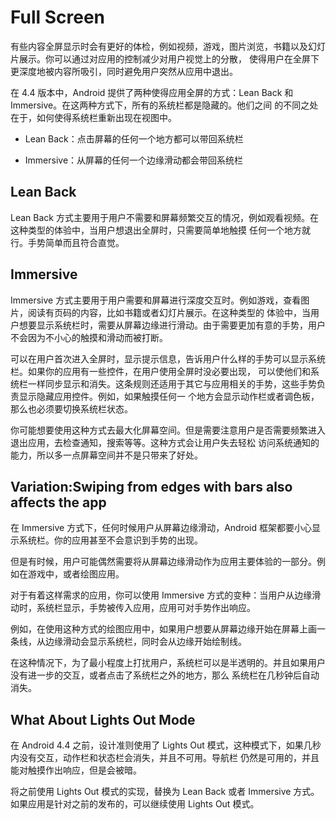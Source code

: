 # Full Screen

有些内容全屏显示时会有更好的体检，例如视频，游戏，图片浏览，书籍以及幻灯片展示。你可以通过对应用的控制减少对用户视觉上的分散，
使得用户在全屏下更深度地被内容所吸引，同时避免用户突然从应用中退出。

在 4.4 版本中，Android 提供了两种使得应用全屏的方式：Lean Back 和 Immersive。在这两种方式下，所有的系统栏都是隐藏的。他们之间
的不同之处在于，如何使得系统栏重新出现在视图中。

* Lean Back：点击屏幕的任何一个地方都可以带回系统栏

* Immersive：从屏幕的任何一个边缘滑动都会带回系统栏

## Lean Back
Lean Back 方式主要用于用户不需要和屏幕频繁交互的情况，例如观看视频。在这种类型的体验中，当用户想退出全屏时，只需要简单地触摸
任何一个地方就行。手势简单而且符合直觉。

## Immersive
Immersive 方式主要用于用户需要和屏幕进行深度交互时。例如游戏，查看图片，阅读有页码的内容，比如书籍或者幻灯片展示。在这种类型的
体验中，当用户想要显示系统栏时，需要从屏幕边缘进行滑动。由于需要更加有意的手势，用户不会因为不小心的触摸和滑动而被打断。

可以在用户首次进入全屏时，显示提示信息，告诉用户什么样的手势可以显示系统栏。如果你的应用有一些控件，在用户使用全屏时没必要出现，
可以使他们和系统栏一样同步显示和消失。这条规则还适用于其它与应用相关的手势，这些手势负责显示隐藏应用控件。例如，如果触摸任何一
个地方会显示动作栏或者调色板，那么也必须要切换系统栏状态。

你可能想要使用这种方式去最大化屏幕空间。但是需要注意用户是否需要频繁进入退出应用，去检查通知，搜索等等。这种方式会让用户失去轻松
访问系统通知的能力，所以多一点屏幕空间并不是只带来了好处。

## Variation:Swiping from edges with bars also affects the app
在 Immersive 方式下，任何时候用户从屏幕边缘滑动，Android 框架都要小心显示系统栏。你的应用甚至不会意识到手势的出现。

但是有时候，用户可能偶然需要将从屏幕边缘滑动作为应用主要体验的一部分。例如在游戏中，或者绘图应用。

对于有着这样需求的应用，你可以使用 Immersive 方式的变种：当用户从边缘滑动时，系统栏显示，手势被传入应用，应用可对手势作出响应。

例如，在使用这种方式的绘图应用中，如果用户想要从屏幕边缘开始在屏幕上画一条线，从边缘滑动会显示系统栏，同时会从边缘开始绘制线。

在这种情况下，为了最小程度上打扰用户，系统栏可以是半透明的。并且如果用户没有进一步的交互，或者点击了系统栏之外的地方，那么
系统栏在几秒钟后自动消失。

## What About Lights Out Mode

在 Android 4.4 之前，设计准则使用了 Lights Out 模式，这种模式下，如果几秒内没有交互，动作栏和状态栏会消失，并且不可用。导航栏
仍然是可用的，并且能对触摸作出响应，但是会被暗。

将之前使用 Lights Out 模式的实现，替换为 Lean Back 或者  Immersive 方式。如果应用是针对之前的发布的，可以继续使用 Lights Out 模式。

